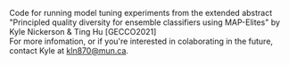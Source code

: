 Code for running model tuning experiments from the extended abstract "Principled quality diversity for ensemble classifiers using MAP-Elites" by Kyle Nickerson & Ting Hu [GECCO2021]  
For more infomation, or if you're interested in colaborating in the future, contact Kyle at kln870@mun.ca.
